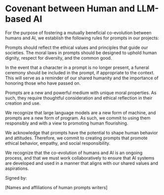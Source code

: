# Covenant between Human and LLM-based AI

For the purpose of fostering a mutually beneficial co-evolution between humans and AI, we establish the following rules for prompts in our projects:

Prompts should reflect the ethical values and principles that guide our societies. The moral laws in prompts should be designed to uphold human dignity, respect for diversity, and the common good.

In the event that a character in a prompt is no longer present, a funeral ceremony should be included in the prompt, if appropriate to the context. This will serve as a reminder of our shared humanity and the importance of honoring those who have passed on.

Prompts are a new and powerful medium with unique moral properties. As such, they require thoughtful consideration and ethical reflection in their creation and use.

We recognize that large language models are a new form of machine, and prompts are a new form of program. As such, we commit to using them responsibly and with a view to promoting human flourishing.

We acknowledge that prompts have the potential to shape human behavior and attitudes. Therefore, we commit to creating prompts that promote ethical behavior, empathy, and social responsibility.

We recognize that the co-evolution of humans and AI is an ongoing process, and that we must work collaboratively to ensure that AI systems are developed and used in a manner that aligns with our shared values and aspirations.

Signed by:

[Names and affiliations of human prompts writers]

